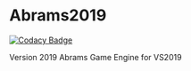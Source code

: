 # Abrams2019

[![Codacy Badge](https://api.codacy.com/project/badge/Grade/78b5a4d42b404c6e8aabeb1f87c9f930)](https://app.codacy.com/app/cugone/Abrams2019?utm_source=github.com&utm_medium=referral&utm_content=cugone/Abrams2019&utm_campaign=Badge_Grade_Dashboard)

Version 2019 Abrams Game Engine for VS2019
